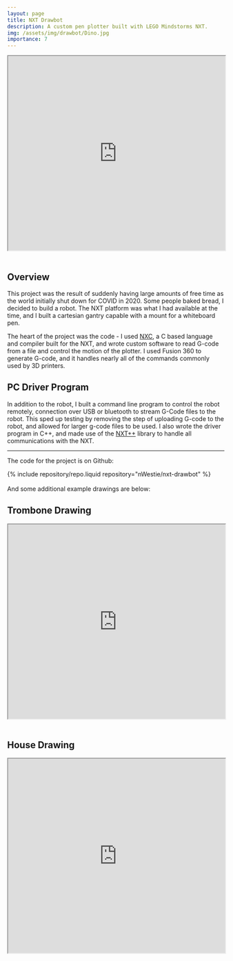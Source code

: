 ```yaml
---
layout: page
title: NXT Drawbot
description: A custom pen plotter built with LEGO Mindstorms NXT.
img: /assets/img/drawbot/Dino.jpg
importance: 7
---
```

<div class="justify-content-sm-center"> 
    <iframe src ="https://www.youtube.com/embed/orBfnTQuWAs" width="100%" max-width="90vw" height="450px"></iframe>
</div>
<br/>

## Overview
This project was the result of suddenly having large amounts of free time as the world initially shut down for COVID in 2020. Some people baked bread, I decided to build a robot. The NXT platform was what I had available at the time, and I built a cartesian gantry capable with a mount for a whiteboard pen.

The heart of the project was the code - I used [NXC](https://bricxcc.sourceforge.net/nbc/), a C based language and compiler built for the NXT, and wrote custom software to read G-code from a file and control the motion of the plotter. I used Fusion 360 to generate G-code, and it handles nearly all of the commands commonly used by 3D printers.


## PC Driver Program
In addition to the robot, I built a command line program to control the robot remotely, connection over USB or bluetooth to stream G-Code files to the robot. This sped up testing by removing the step of uploading G-code to the robot, and allowed for larger g-code files to be used. I also wrote the driver program in C++, and made use of the [NXT++](https://github.com/corywalker/nxt-plus-plus) library to handle all communications with the NXT.

-----
The code for the project is on Github:
<div class="repositories d-flex flex-wrap flex-md-row flex-column justify-content-sm-center">
    {% include repository/repo.liquid repository="nWestie/nxt-drawbot" %}
</div>
<br/>
And some additional example drawings are below:
<br/>


## Trombone Drawing
<div class="justify-content-sm-center"> 
    <iframe src ="https://www.youtube.com/embed/h-ReSmWMP4c" width="100%" max-width="90vw" height="450px"></iframe>
</div>
<br/>

## House Drawing
<div class="justify-content-sm-center"> 
    <iframe src ="https://www.youtube.com/embed/Kh3upxtFZQ4" width="100%" max-width="90vw" height="450px"></iframe>
</div>